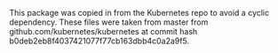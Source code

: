This package was copied in from the Kubernetes repo to avoid a cyclic
dependency. These files were taken from master from
github.com/kubernetes/kubernetes at commit hash
b0deb2eb8f4037421077f77cb163dbb4c0a2a9f5.
